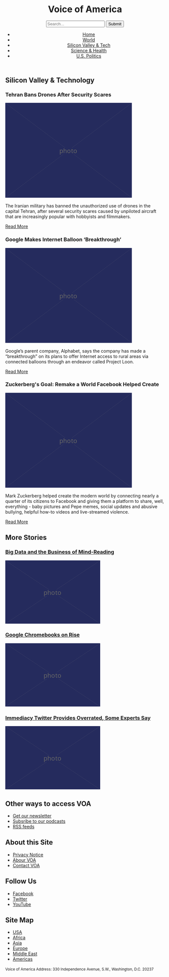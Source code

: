 <!DOCTYPE html>
<html lang="en">
  <head>
    <meta charset="UTF-8" />
    <title>Voice of America</title>
  </head>

  <body>
  <header>
    <h1>Voice of America</h1>
    <form>
      <input type="search" placeholder="Search..."/>
      <input type="submit" value="Submit"/>
    </form>
   <nav>
    <ul>
      <li><a href="article.html">Home</a></li>
      <li><a href="article.html">World</a></li>
      <li><a href="article.html">Silicon Valley &amp; Tech</a>
      <li><a href="article.html">Science &amp; Health</a></li>
      <li><a href="article.html">U.S. Politics</a></li>
     </ul> </nav>
     </header>
    <main>
  <article>
    <h2>Silicon Valley &amp; Technology</h2>
  </article>
    <article>
    <h3>Tehran Bans Drones After Security Scares</h3>
    <img src="400.png" alt="Drones in Tehran"/>

<p>The Iranian military has banned the unauthorized use of drones in the capital Tehran, after several security scares caused by unpiloted aircraft that are increasingly popular with hobbyists and filmmakers.</p>
    <p><a href="article.html">Read More</a></p>
     </article>
    <article>
    <h3>Google Makes Internet Balloon ‘Breakthrough’</h3>
    <img src="400.png" alt="Google balloon!" />
    <p>Google’s parent company, Alphabet, says the company has made a “breakthrough” on its plans to offer Internet access to rural areas via connected balloons through an endeavor called Project Loon.</p>
    <p><a href="article.html">Read More</a></p>
 </article>
  <article>
    <h3>Zuckerberg's Goal: Remake а World Facebook Helped Create</h3>
    <img src="400.png" alt="Zuckerberg goal" />
    <p>Mark Zuckerberg helped create the modern world by connecting nearly a quarter of its citizens to Facebook and giving them a platform to share, well, everything - baby pictures and Pepe memes, social updates and abusive bullying, helpful how-to videos and live-streamed violence.</p>
    <p><a href="article.html">Read More</a></p>
     </article>
  <section> 
  <aside>
    <h2>More Stories</h2>
    <h3><a href="article.html">Big Data and the Business of Mind-Reading</a></h3>
    <img src="300.png" alt="Lots and lots of numbers" />
    <h3><a href="article.html">Google Chromebooks on Rise</a></h3>
    <img src="300.png" alt="Google Chromebook" />
    <h3><a href="article.html">Immediacy Twitter Provides Overrated, Some Experts Say</a></h3>
    <img src="300.png" alt="Trump tweets" />
  </aside>
   </section> 
    </main>
    <footer>
     <h2>Other ways to access VOA</h2>
    <ul>
      <li><a href="article.html">Get our newsletter</a></li>
      <li><a href="article.html">Subsribe to our podcasts</a></li>
      <li><a href="article.html">RSS feeds</a></li>
    </ul>
    <h2>About this Site</h2>
    <ul>
      <li><a href="article.html">Privacy Notice</a></li>
      <li><a href="article.html">Abour VOA</a></li>
      <li><a href="article.html">Contact VOA</a></li>
     </ul>
    <h2>Follow Us</h2>
    <ul>
      <li><a href="article.html">Facebook</a></li>
      <li><a href="article.html">Twitter</a></li>
      <li><a href="article.html">YouTube</a></li>
    </ul>
    <h2>Site Map</h2>
    <ul>
      <li><a href="article.html">USA</a></li>
      <li><a href="article.html">Africa</a></li>
      <li><a href="article.html">Asia</a></li>
      <li><a href="article.html">Europe</a></li>
      <li><a href="article.html">Middle East</a></li>
      <li><a href="article.html">Americas</a></li>
    </ul>
    <p><small>Voice of America Address: 330 Independence Avenue, S.W., Washington, D.C. 20237</small></p>
      </footer>
</body>
</html>
